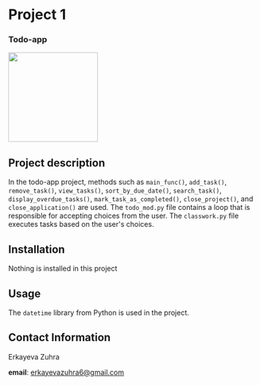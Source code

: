 # Project 1
### Todo-app
<img src= "https://i0.wp.com/junilearning.com/wp-content/uploads/2020/06/python-programming-language.webp?fit=1920%2C1920&ssl=1" width="180">

## Project description
In the todo-app project, methods such as `main_func()`, `add_task()`, `remove_task()`, `view_tasks()`, `sort_by_due_date()`,
`search_task()`, `display_overdue_tasks()`, `mark_task_as_completed()`, `close_project()`,
and `close_application()` are used. The `todo_mod.py` file contains a loop that is responsible for accepting choices from the user.
The `classwork.py` file executes tasks based on the user's choices.
## Installation
Nothing is installed in this project
## Usage
The `datetime` library from Python is used in the project.
## Contact Information

Erkayeva Zuhra

**email**: erkayevazuhra6@gmail.com
